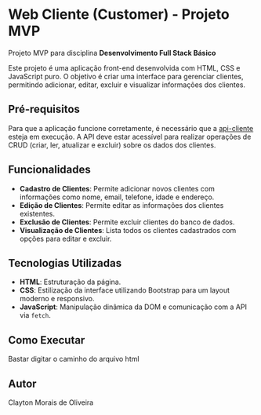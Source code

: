 # Web Cliente (Customer) - Projeto MVP

Projeto MVP para disciplina **Desenvolvimento Full Stack Básico** 

Este projeto é uma aplicação front-end desenvolvida com HTML, CSS e JavaScript puro. O objetivo é criar uma interface para gerenciar clientes, permitindo adicionar, editar, excluir e visualizar informações dos clientes.

## Pré-requisitos

Para que a aplicação funcione corretamente, é necessário que a [api-cliente](#) esteja em execução. A API deve estar acessível para realizar operações de CRUD (criar, ler, atualizar e excluir) sobre os dados dos clientes.

## Funcionalidades

- **Cadastro de Clientes**: Permite adicionar novos clientes com informações como nome, email, telefone, idade e endereço.
- **Edição de Clientes**: Permite editar as informações dos clientes existentes.
- **Exclusão de Clientes**: Permite excluir clientes do banco de dados.
- **Visualização de Clientes**: Lista todos os clientes cadastrados com opções para editar e excluir.

## Tecnologias Utilizadas

- **HTML**: Estruturação da página.
- **CSS**: Estilização da interface utilizando Bootstrap para um layout moderno e responsivo.
- **JavaScript**: Manipulação dinâmica da DOM e comunicação com a API via `fetch`.

## Como Executar
Bastar digitar o caminho do arquivo html

## Autor
Clayton Morais de Oliveira
